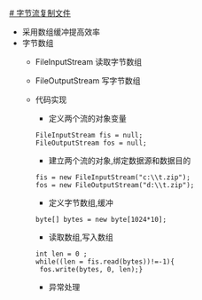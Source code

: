 [# 字节流复制文件](https://github.com/L-sang/demo1/blob/master/copy.java)
  * 采用数组缓冲提高效率
  * 字节数组
    * FileInputStream 读取字节数组
    * FileOutputStream 写字节数组
    * 代码实现
      
      * 定义两个流的对象变量
      ```
      FileInputStream fis = null;
      FileOutputStream fos = null;
      
      ```   
      * 建立两个流的对象,绑定数据源和数据目的 
      ```
      fis = new FileInputStream("c:\\t.zip");
      fos = new FileOutputStream("d:\\t.zip");
      
      ```
      * 定义字节数组,缓冲
      ```
      byte[] bytes = new byte[1024*10];
      ```

      * 读取数组,写入数组
      ```    
      int len = 0 ; 
      while((len = fis.read(bytes))!=-1){
       fos.write(bytes, 0, len);}      
       ```
      * 异常处理
      	
 
	
	
			
